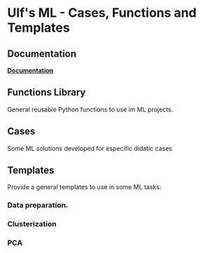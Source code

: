
# Ulf's ML - Cases, Functions and Templates 


## Documentation

[**Documentation**](https://ulf-tecc2.github.io/ml/)

## Functions Library

General reusable Python functions to use im ML projects.


## Cases

Some ML solutions developed for especific didatic cases 

## Templates

Provide a general templates to use in some ML tasks:

### Data preparation.

### Clusterization

### PCA 

